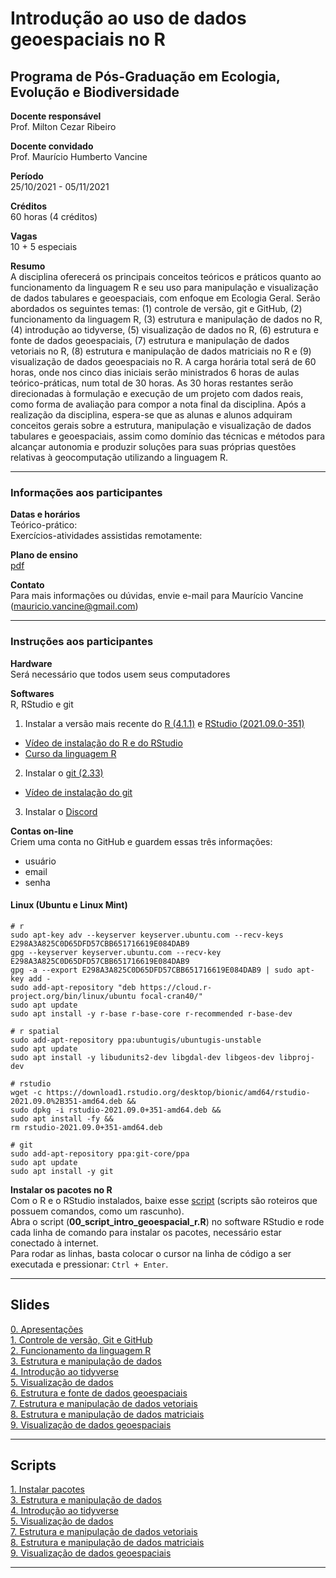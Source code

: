 # Introdução ao uso de dados geoespaciais no R

## Programa de Pós-Graduação em Ecologia, Evolução e Biodiversidade

**Docente responsável** <br>
Prof. Milton Cezar Ribeiro

**Docente convidado** <br>
Prof. Maurício Humberto Vancine

**Período** <br>
25/10/2021 - 05/11/2021

**Créditos** <br>
60 horas (4 créditos)

**Vagas** <br>
10 + 5 especiais

**Resumo** <br>
A disciplina oferecerá os principais conceitos teóricos e práticos quanto ao funcionamento da linguagem R e seu uso para manipulação e visualização de dados tabulares e geoespaciais, com enfoque em Ecologia Geral. Serão abordados os seguintes temas: (1) controle de versão, git e GitHub, (2) funcionamento da linguagem R, (3) estrutura e manipulação de dados no R, (4) introdução ao tidyverse, (5) visualização de dados no R, (6) estrutura e fonte de dados geoespaciais, (7) estrutura e manipulação de dados vetoriais no R, (8) estrutura e manipulação de dados matriciais no R e (9) visualização de dados geoespaciais no R. A carga horária total será de 60 horas, onde nos cinco dias iniciais serão ministrados 6 horas de aulas teórico-práticas, num total de 30 horas. As 30 horas restantes serão direcionadas à formulação e execução de um projeto com dados reais, como forma de avaliação para compor a nota final da disciplina. Após a realização da disciplina, espera-se que as alunas e alunos adquiram conceitos gerais sobre a estrutura, manipulação e visualização de dados tabulares e geoespaciais, assim como domínio das técnicas e métodos para alcançar autonomia e produzir soluções para suas próprias questões relativas à geocomputação utilizando a linguagem R.

---

### Informações aos participantes

**Datas e horários** <br>
Teórico-prático: <br>
Exercícios-atividades assistidas remotamente:

**Plano de ensino** <br> 
[pdf](https://github.com/mauriciovancine/course-geospatial-data-r/blob/master/00_plano_ensino/plano_ensino_analise_geoespacial_r.pdf)

**Contato** <br>
Para mais informações ou dúvidas, envie e-mail para Maurício Vancine (mauricio.vancine@gmail.com)

---

### Instruções aos participantes

**Hardware** <br>
Será necessário que todos usem seus computadores

**Softwares**<br>
R, RStudio e git <br>

1. Instalar a versão mais recente do [R (4.1.1)](https://www.r-project.org) e [RStudio (2021.09.0-351)](https://www.rstudio.com)
- [Vídeo de instalação do R e do RStudio](https://youtu.be/l1bWvZMNMCM)
- [Curso da linguagem R](https://www.youtube.com/playlist?list=PLucm8g_ezqNq0RMHvzZ8M32xhopFhmsr6)

2. Instalar o [git (2.33)](https://git-scm.com/downloads)
- [Vídeo de instalação do git](https://youtu.be/QSfHNEiBd2k)

3. Instalar o [Discord](https://discord.com/download)

**Contas on-line**<br>
Criem uma conta no GitHub e guardem essas três informações:

- usuário
- email
- senha

#### Linux (Ubuntu e Linux Mint)

```
# r
sudo apt-key adv --keyserver keyserver.ubuntu.com --recv-keys E298A3A825C0D65DFD57CBB651716619E084DAB9
gpg --keyserver keyserver.ubuntu.com --recv-key E298A3A825C0D65DFD57CBB651716619E084DAB9
gpg -a --export E298A3A825C0D65DFD57CBB651716619E084DAB9 | sudo apt-key add -
sudo add-apt-repository "deb https://cloud.r-project.org/bin/linux/ubuntu focal-cran40/"
sudo apt update
sudo apt install -y r-base r-base-core r-recommended r-base-dev

# r spatial
sudo add-apt-repository ppa:ubuntugis/ubuntugis-unstable
sudo apt update
sudo apt install -y libudunits2-dev libgdal-dev libgeos-dev libproj-dev

# rstudio
wget -c https://download1.rstudio.org/desktop/bionic/amd64/rstudio-2021.09.0%2B351-amd64.deb &&
sudo dpkg -i rstudio-2021.09.0+351-amd64.deb &&
sudo apt install -fy && 
rm rstudio-2021.09.0+351-amd64.deb

# git
sudo add-apt-repository ppa:git-core/ppa 
sudo apt update
sudo apt install -y git

```

**Instalar os pacotes no R** <br>
Com o R e o RStudio instalados, baixe esse [script](https://mauriciovancine.github.io/course-geospatial-data-r/blob/master/02_scripts/00_script_intro_geoespacial_r.R) (scripts são roteiros que possuem comandos, como um rascunho). <br>
Abra o script (**00_script_intro_geoespacial_r.R**) no software RStudio e rode cada linha de comando para instalar os pacotes, necessário estar conectado à internet. <br>
Para rodar as linhas, basta colocar o cursor na linha de código a ser executada e pressionar: `Ctrl + Enter`.

---

## Slides

[0. Apresentações](https://mauriciovancine.github.io/course-geospatial-data-r/01_slides/00_slides_intro_geoespacial_r.html#1) <br>
[1. Controle de versão, Git e GitHub](https://mauriciovancine.github.io/course-geospatial-data-r/01_slides/01_slides_intro_geoespacial_r.html#1) <br>
[2. Funcionamento da linguagem R](https://mauriciovancine.github.io/course-geospatial-data-r/01_slides/02_slides_intro_geoespacial_r.html#1) <br>
[3. Estrutura e manipulação de dados](https://mauriciovancine.github.io/course-geospatial-data-r/01_slides/03_slides_intro_geoespacial_r.html#1l) <br>
[4. Introdução ao tidyverse](https://mauriciovancine.github.io/course-geospatial-data-r/01_slides/04_slides_intro_geoespacial_r.html#1) <br>
[5. Visualização de dados](https://mauriciovancine.github.io/course-geospatial-data-r/01_slides/05_slides_intro_geoespacial_r.html) <br>
[6. Estrutura e fonte de dados geoespaciais](https://mauriciovancine.github.io/course-geospatial-data-r/01_slides/06_slides_intro_geoespacial_r.html) <br>
[7. Estrutura e manipulação de dados vetoriais](https://mauriciovancine.github.io/course-geospatial-data-r/01_slides/07_slides_intro_geoespacial_r.html) <br>
[8. Estrutura e manipulação de dados matriciais](https://mauriciovancine.github.io/course-geospatial-data-r/01_slides/08_slides_intro_geoespacial_r.html) <br>
[9. Visualização de dados geoespaciais](https://mauriciovancine.github.io/course-geospatial-data-r/01_slides/09_slides_intro_geoespacial_r.html)

---

## Scripts

[1. Instalar pacotes](https://mauriciovancine.github.io/course-geospatial-data-r/blob/master/02_scripts/03_script_intro_geoespacial_r.R) <br>
[3. Estrutura e manipulação de dados](https://mauriciovancine.github.io/course-geospatial-data-r/blob/master/02_scripts/03_script_intro_geoespacial_r.R) <br>
[4. Introdução ao tidyverse](https://mauriciovancine.github.io/course-geospatial-data-r/blob/master/02_scripts/04_script_intro_geoespacial_r.R) <br>
[5. Visualização de dados](https://mauriciovancine.github.io/course-geospatial-data-r/blob/master/02_scripts/05_script_intro_geoespacial_r.R) <br>
[7. Estrutura e manipulação de dados vetoriais](https://mauriciovancine.github.io/course-geospatial-data-r/blob/master/02_scripts/07_script_intro_geoespacial_r.R) <br>
[8. Estrutura e manipulação de dados matriciais](https://mauriciovancine.github.io/course-geospatial-data-r/blob/master/02_scripts/08_script_intro_geoespacial_r.R) <br>
[9. Visualização de dados geoespaciais](https://mauriciovancine.github.io/course-geospatial-data-r/blob/master/02_scripts/09_script_intro_geoespacial_r.R) <br>

---